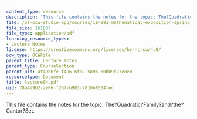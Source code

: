 ```yaml
---
content_type: resource
description: 'This file contains the notes for the topic: The?Quadratic?Family?and?the?Cantor?Set.'
file: /ol-ocw-studio-app/courses/18-091-mathematical-exposition-spring-2005/78a4e9b2ae06f267b9037816b8504fec_lecture04.pdf
file_size: 161837
file_type: application/pdf
learning_resource_types:
- Lecture Notes
license: https://creativecommons.org/licenses/by-nc-sa/4.0/
ocw_type: OCWFile
parent_title: Lecture Notes
parent_type: CourseSection
parent_uid: 4f49b6fe-f496-6f32-5896-60bb9d27e8e0
resourcetype: Document
title: lecture04.pdf
uid: 78a4e9b2-ae06-f267-b903-7816b8504fec
---
```

This file contains the notes for the topic: The?Quadratic?Family?and?the?Cantor?Set.